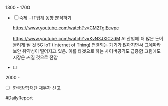 
1300 - 1700 
- [ ] 숙제 - IT업계 동향 분석하기

	https://www.youtube.com/watch?v=CM2TgIEcvpc 
		
	https://www.youtube.com/watch?v=KvN3JXICzdM
		AI 산업에 더 많은 돈이 몰리게 될 것
		5G 
		IoT (Internet of Thing) 
			연결되는 기기가 많아지면서 그에따라 보안 취약성이 떨어지고 있음.
			이를 타겟으로 하는 사이버공격도 급증함 
			그럼에도 시장은 커질 것으로 전망
		
- [ ] 

2000 - 
- [ ] 한국장학재단 채무자 신고




#DailyReport 